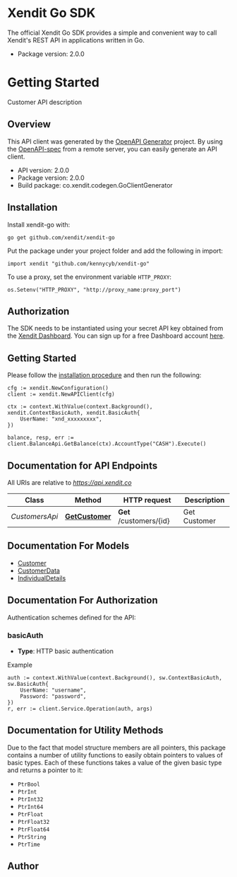 # Xendit Go SDK

The official Xendit Go SDK provides a simple and convenient way to call Xendit's REST API
in applications written in Go.

* Package version: 2.0.0

# Getting Started



Customer API description

## Overview
This API client was generated by the [OpenAPI Generator](https://openapi-generator.tech) project.  By using the [OpenAPI-spec](https://www.openapis.org/) from a remote server, you can easily generate an API client.

- API version: 2.0.0
- Package version: 2.0.0
- Build package: co.xendit.codegen.GoClientGenerator

## Installation

Install xendit-go with:

```shell
go get github.com/xendit/xendit-go
```

Put the package under your project folder and add the following in import:

```golang
import xendit "github.com/kennycyb/xendit-go"
```

To use a proxy, set the environment variable `HTTP_PROXY`:

```golang
os.Setenv("HTTP_PROXY", "http://proxy_name:proxy_port")
```

## Authorization

The SDK needs to be instantiated using your secret API key obtained from the [Xendit Dashboard](https://dashboard.xendit.co/settings/developers#api-keys).
You can sign up for a free Dashboard account [here](https://dashboard.xendit.co/register).

## Getting Started

Please follow the [installation procedure](#installation) and then run the following:

```golang
cfg := xendit.NewConfiguration()
client := xendit.NewAPIClient(cfg)

ctx := context.WithValue(context.Background(), xendit.ContextBasicAuth, xendit.BasicAuth{
	UserName: "xnd_xxxxxxxxx",
})

balance, resp, err := client.BalanceApi.GetBalance(ctx).AccountType("CASH").Execute()
```

## Documentation for API Endpoints

All URIs are relative to *https://api.xendit.co*

Class | Method | HTTP request | Description
------------ | ------------- | ------------- | -------------
*CustomersApi* | [**GetCustomer**](docs/CustomersApi.md#getcustomer) | **Get** /customers/{id} | Get Customer


## Documentation For Models

 - [Customer](docs/Customer.md)
 - [CustomerData](docs/CustomerData.md)
 - [IndividualDetails](docs/IndividualDetails.md)


## Documentation For Authorization


Authentication schemes defined for the API:
### basicAuth

- **Type**: HTTP basic authentication

Example

```golang
auth := context.WithValue(context.Background(), sw.ContextBasicAuth, sw.BasicAuth{
    UserName: "username",
    Password: "password",
})
r, err := client.Service.Operation(auth, args)
```


## Documentation for Utility Methods

Due to the fact that model structure members are all pointers, this package contains
a number of utility functions to easily obtain pointers to values of basic types.
Each of these functions takes a value of the given basic type and returns a pointer to it:

* `PtrBool`
* `PtrInt`
* `PtrInt32`
* `PtrInt64`
* `PtrFloat`
* `PtrFloat32`
* `PtrFloat64`
* `PtrString`
* `PtrTime`

## Author



